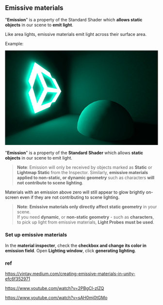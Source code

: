 ## Emissive materials
"**Emission**" is a property of the Standard Shader which **allows static objects** in our scene to **emit light**.
 
Like area lights, emissive materials emit light across their surface area.

Example:


![](./img/EmissiveMaterial.png)

"**Emission**" is a property of the **Standard** **Shader** which allows **static objects** in our scene to emit light. 

> **Note**: Emission will only be received by objects marked as **Static** or **Lightmap Static** from the Inspector. Similarly, **emissive materials applied to non-static, or dynamic geometry** such as characters **will not contribute to scene lighting**.

Materials with an emission above zero will still appear to glow brightly on-screen even if they are not contributing to scene lighting.

> **Note**: **Emissive materials only directly affect static geometry** in your scene. \
> If you need **dynamic**, or **non-static geometry** - such as **characters**, to pick up light from emissive materials, **Light Probes** **must be used**.
 
### Set up emissive materials
In the **material inspecter**, check the **checkbox and change its color in emission field**.
Open **Lighting window**, click **generating lighting**.
 
### ref
https://vintay.medium.com/creating-emissive-materials-in-unity-efc6f352971

https://www.youtube.com/watch?v=2PBgCl-zIZQ

https://www.youtube.com/watch?v=sAH0mj0tGMo

